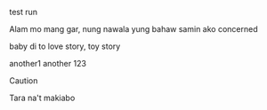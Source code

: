 test run

Alam mo mang gar, nung nawala yung bahaw samin ako concerned

baby di to love story, toy story

another1
another
123

> [!CAUTION]
> Tara na't makiabo